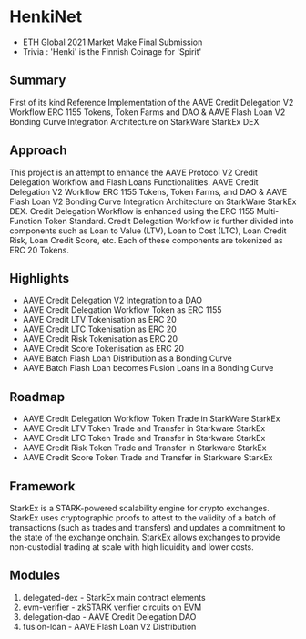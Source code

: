 # HenkiNet
- ETH Global 2021 Market Make Final Submission 
- Trivia : 'Henki' is the Finnish Coinage for 'Spirit'

## Summary
First of its kind Reference Implementation of the AAVE Credit Delegation V2 Workflow ERC 1155 Tokens, Token Farms and DAO & AAVE Flash Loan V2 Bonding Curve Integration Architecture on StarkWare StarkEx DEX

## Approach

This project is an attempt to enhance the AAVE Protocol V2 Credit Delegation Workflow and Flash Loans Functionalities. AAVE Credit Delegation V2 Workflow ERC 1155 Tokens, Token Farms, and DAO & AAVE Flash Loan V2 Bonding Curve Integration Architecture on StarkWare StarkEx DEX. Credit Delegation Workflow is enhanced using the ERC 1155 Multi-Function Token Standard. Credit Delegation Workflow is further divided into components such as Loan to Value (LTV), Loan to Cost (LTC), Loan Credit Risk, Loan Credit Score, etc. Each of these components are tokenized as ERC 20 Tokens.  

## Highlights 
- AAVE Credit Delegation V2 Integration to a DAO
- AAVE Credit Delegation Workflow Token as ERC 1155
- AAVE Credit LTV Tokenisation as ERC 20
- AAVE Credit LTC Tokenisation as ERC 20
- AAVE Credit Risk Tokenisation as ERC 20
- AAVE Credit Score Tokenisation as ERC 20
- AAVE Batch Flash Loan Distribution as a Bonding Curve
- AAVE Batch Flash Loan becomes Fusion Loans in a Bonding Curve

## Roadmap
- AAVE Credit Delegation Workflow Token Trade in StarkWare StarkEx
- AAVE Credit LTV Token Trade and Transfer in Starkware StarkEx
- AAVE Credit LTC Token Trade and Transfer in Starkware StarkEx
- AAVE Credit Risk Token Trade and Transfer in Starkware StarkEx
- AAVE Credit Score Token Trade and Transfer in Starkware StarkEx

## Framework

StarkEx is a STARK-powered scalability engine for crypto exchanges. StarkEx uses cryptographic proofs to attest to the validity of a batch of transactions (such as trades and transfers) and updates a commitment to the state of the exchange onchain. StarkEx allows exchanges to provide non-custodial trading at scale with high liquidity and lower costs.

## Modules

1. delegated-dex - StarkEx main contract elements
2. evm-verifier - zkSTARK verifier circuits on EVM
3. delegation-dao - AAVE Credit Delegation DAO
4. fusion-loan - AAVE Flash Loan V2 Distribution
